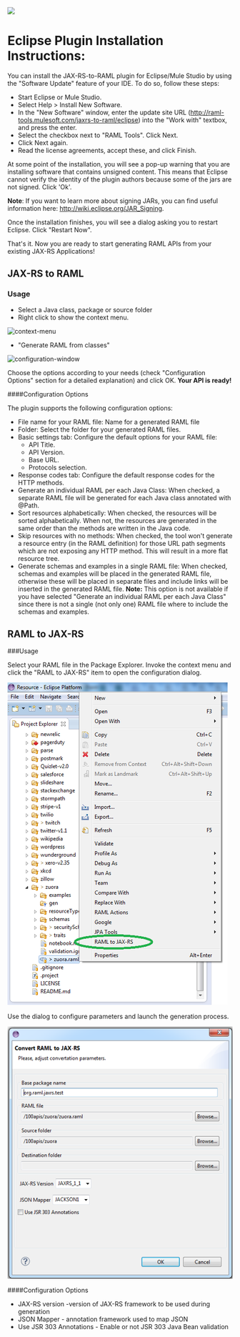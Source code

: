 ![](http://raml.org/images/logo.png)

# Eclipse Plugin Installation Instructions:

You can install the JAX-RS-to-RAML plugin for Eclipse/Mule Studio by using the "Software Update" feature of your IDE. To do so, follow these steps:
- Start Eclipse or Mule Studio.
- Select Help > Install New Software.
- In the "New Software" window, enter the update site URL (http://raml-tools.mulesoft.com/jaxrs-to-raml/eclipse) into the "Work with" textbox, and press the enter.
- Select the checkbox next to "RAML Tools". Click Next.
- Click Next again.
- Read the license agreements, accept these, and click Finish.

At some point of the installation, you will see a pop-up warning that you are installing software that contains unsigned content.
This means that Eclipse cannot verify the identity of the plugin authors because some of the jars are not signed. Click 'Ok'.

**Note**: If you want to learn more about signing JARs, you can find useful information here: http://wiki.eclipse.org/JAR_Signing.

Once the installation finishes, you will see a dialog asking you to restart Eclipse. Click "Restart Now".

That's it. Now you are ready to start generating RAML APIs from your existing JAX-RS Applications!

## JAX-RS to RAML

### Usage

- Select a Java class, package or source folder
- Right click to show the context menu.

![context-menu](https://raw.githubusercontent.com/mulesoft/jaxrs-to-raml/master/doc-images/context-menu.png?token=2273179__eyJzY29wZSI6IlJhd0Jsb2I6bXVsZXNvZnQvamF4cnMtdG8tcmFtbC9tYXN0ZXIvZG9jLWltYWdlcy9jb250ZXh0LW1lbnUucG5nIiwiZXhwaXJlcyI6MTQwNDQ4NTQ0NX0%3D--67c11aed28e27697a348a7d34fca6b231964911b)
- "Generate RAML from classes"

![configuration-window](https://raw.githubusercontent.com/mulesoft/jaxrs-to-raml/master/doc-images/configuration-window.png?token=2273179__eyJzY29wZSI6IlJhd0Jsb2I6bXVsZXNvZnQvamF4cnMtdG8tcmFtbC9tYXN0ZXIvZG9jLWltYWdlcy9jb25maWd1cmF0aW9uLXdpbmRvdy5wbmciLCJleHBpcmVzIjoxNDA0NDg1NTE4fQ%3D%3D--fc0943b62351bede5c049d8b07bd1a0f73fd96bc)

Choose the options according to your needs (check "Configuration Options" section for a detailed explanation) and click OK. **Your API is ready!**

####Configuration Options

The plugin supports the following configuration options:

- File name for your RAML file: Name for a generated RAML file
- Folder: Select the folder for your generated RAML files.
- Basic settings tab: Configure the default options for your RAML file:
  - API Title.
  - API Version.
  - Base URL.
  - Protocols selection.
- Response codes tab: Configure the default response codes for the HTTP methods.
- Generate an individual RAML per each Java Class: When checked, a separate RAML file will be generated for each Java class annotated with @Path.
- Sort resources alphabetically: When checked, the resources will be sorted alphabetically. When not, the resources are generated in the same order than the methods are written in the Java code.
- Skip resources with no methods: When checked, the tool won't generate a resource entry (in the RAML definition) for those URL path segments which are not exposing any HTTP method. This will result in a more flat resource tree.
- Generate schemas and examples in a single RAML file: When checked, schemas and examples will be placed in the generated RAML file,
 otherwise these will be placed in separate files and include links will be inserted in the generated RAML file. **Note:** This option is not available if you have selected "Generate an individual RAML per each Java Class" since there is not a single (not only one) RAML file where to include the schemas and examples.


## RAML to JAX-RS

###Usage

Select your RAML file in the Package Explorer. Invoke the context menu and click the "RAML to JAX-RS" item to open the configuration dialog.

![](/raml-to-jaxrs/eclipse-plugin/doc/popup.png)

Use the dialog to configure parameters and launch the generation process.

![](/raml-to-jaxrs/eclipse-plugin/doc/dialog.png)

####Configuration Options

-  JAX-RS version -version of JAX-RS framework to be used during generation
-  JSON Mapper - annotation framework used to map JSON
-  Use JSR 303 Annotations - Enable or not JSR 303 Java Bean validation
